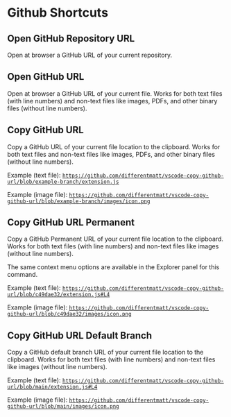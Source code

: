 # Github Shortcuts

## Open GitHub Repository URL

Open at browser a GitHub URL of your current repository.

## Open GitHub URL

Open at browser a GitHub URL of your current file. Works for both text files (with line numbers) and non-text files like images, PDFs, and other binary files (without line numbers).

## Copy GitHub URL

Copy a GitHub URL of your current file location to the clipboard. Works for both text files and non-text files like images, PDFs, and other binary files (without line numbers).

Example (text file): [`https://github.com/differentmatt/vscode-copy-github-url/blob/example-branch/extension.js`](https://github.com/differentmatt/vscode-copy-github-url/blob/example-branch/extension.js)

Example (image file): [`https://github.com/differentmatt/vscode-copy-github-url/blob/example-branch/images/icon.png`](https://github.com/differentmatt/vscode-copy-github-url/blob/example-branch/images/icon.png)

## Copy GitHub URL Permanent

Copy a GitHub Permanent URL of your current file location to the clipboard. Works for both text files (with line numbers) and non-text files like images (without line numbers).

The same context menu options are available in the Explorer panel for this command.

Example (text file): [`https://github.com/differentmatt/vscode-copy-github-url/blob/c49dae32/extension.js#L4`](https://github.com/differentmatt/vscode-copy-github-url/blob/c49dae32/extension.js#L4)

Example (image file): [`https://github.com/differentmatt/vscode-copy-github-url/blob/c49dae32/images/icon.png`](https://github.com/differentmatt/vscode-copy-github-url/blob/c49dae32/images/icon.png)

## Copy GitHub URL Default Branch

Copy a GitHub default branch URL of your current file location to the clipboard. Works for both text files (with line numbers) and non-text files like images (without line numbers).

Example (text file): [`https://github.com/differentmatt/vscode-copy-github-url/blob/main/extension.js#L4`](https://github.com/differentmatt/vscode-copy-github-url/blob/main/extension.js#L4)

Example (image file): [`https://github.com/differentmatt/vscode-copy-github-url/blob/main/images/icon.png`](https://github.com/differentmatt/vscode-copy-github-url/blob/main/images/icon.png)
